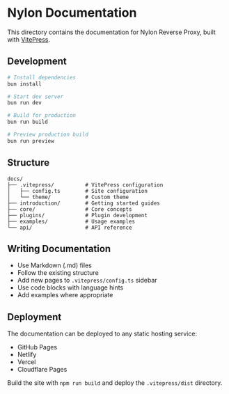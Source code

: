 # Nylon Documentation

This directory contains the documentation for Nylon Reverse Proxy, built with [VitePress](https://vitepress.dev/).

## Development

```bash
# Install dependencies
bun install

# Start dev server
bun run dev

# Build for production
bun run build

# Preview production build
bun run preview
```

## Structure

```
docs/
├── .vitepress/          # VitePress configuration
│   ├── config.ts        # Site configuration
│   └── theme/           # Custom theme
├── introduction/        # Getting started guides
├── core/                # Core concepts
├── plugins/             # Plugin development
├── examples/            # Usage examples
└── api/                 # API reference
```

## Writing Documentation

- Use Markdown (.md) files
- Follow the existing structure
- Add new pages to `.vitepress/config.ts` sidebar
- Use code blocks with language hints
- Add examples where appropriate

## Deployment

The documentation can be deployed to any static hosting service:

- GitHub Pages
- Netlify
- Vercel
- Cloudflare Pages

Build the site with `npm run build` and deploy the `.vitepress/dist` directory.

